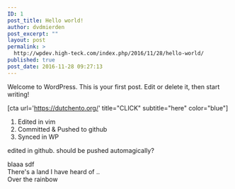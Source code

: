 ```yaml
---
ID: 1
post_title: Hello world!
author: dvdmierden
post_excerpt: ""
layout: post
permalink: >
  http://wpdev.high-teck.com/index.php/2016/11/28/hello-world/
published: true
post_date: 2016-11-28 09:27:13
---
```

Welcome to WordPress. This is your first post. Edit or delete it, then start writing!

[cta url='https://dutchento.org/' title="CLICK" subtitle="here" color="blue"]
<ol>
 	<li>Edited in vim</li>
 	<li>Committed &amp; Pushed to github</li>
 	<li>Synced in WP</li>
</ol>
edited in github. should be pushed automagically?

blaaa
sdf
<br/>
There's a land I have heard of ..
<br/>Over the rainbow

